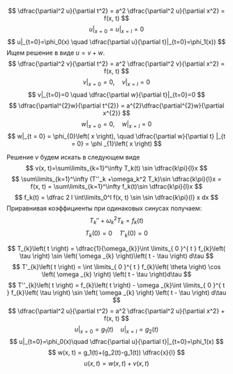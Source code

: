 $$
\dfrac{\partial^2 u}{\partial t^2} = a^2 \dfrac{\partial^2 u}{\partial x^2} = f(x, t)
$$
$$
u|_{x=0}=u|_{x=l} = 0
$$
$$
u|_{t=0}=\phi_0(x) \quad \dfrac{\partial u}{\partial t}|_{t=0}=\phi_1(x))
$$
Ищем решение в виде $u=v+w$.
$$
\dfrac{\partial^2 v}{\partial t^2} = a^2 \dfrac{\partial^2 v}{\partial x^2} = f(x, t)
$$
$$
v|_{x=0}=0,\quad   v|_{x=l} = 0
$$
$$
v|_{t=0}=0 \quad \dfrac{\partial w}{\partial t}|_{t=0}=0
$$
$$
\dfrac{\partial^{2}w}{\partial t^{2}} = a^{2}\dfrac{\partial^{2}w}{\partial x^{2}}
$$
$$
w |_{x = 0} = 0, \quad w|_{x = l} = 0
$$
$$
w|_{t = 0} = \phi_{0}\left( x \right), \quad \dfrac{\partial w}{\partial t} |_{t = 0} =  \phi _{1}\left( x \right)  
$$

Решение $v$ будем искать в следующем виде
$$
v(x, t)=\sum\limits_{k=1}^\infty T_k(t) \sin \dfrac{k\pi}{l}x
$$
$$
\sum\limits_{k=1}^\infty (T''_k +\omega_k^2 T_k)\sin \dfrac{k\pi}{l}x = f(x, t) = \sum\limits_{k=1}^\infty f_k(t)\sin \dfrac{k\pi}{l}x
$$
$$
f_k(t) = \dfrac 2 l \int\limits_0^l f(x, t) \sin \sin \dfrac{k\pi}{l} x dx
$$
Приравнивая коэффициенты при одинаковых синусах получаем:
$$
T_k '' + \omega^2_k T_k=f_k(t)
$$
$$
T_k(0)=0\quad T'_k(0)=0
$$

$$
T_{k}\left( t \right)  = \dfrac{1}{\omega_{k}}\int \limits_{ 0 }^{ t } f_{k}\left( \tau \right) \sin \left( \omega _{k} \right)\left( t - \tau \right) d\tau
$$
$$
T'_{k}\left( t \right)  = \int \limits_{ 0 }^{ t } f_{k}\left( \theta \right) \cos \left( \omega _{k} \right) \left( t - \tau \right)d\tau 
$$
$$
T''_{k}\left( t \right)  = f_{k}\left( t \right) - \omega _{k}\int \limits_{ 0 }^{ t } f_{k}\left( \tau \right)  \sin \left( \omega _{k} \right) \left( t - \tau \right) d\tau
$$
$$
\dfrac{\partial^2 u}{\partial t^2} = a^2 \dfrac{\partial^2 u}{\partial x^2} + f(x, t)
$$
$$
u|_{x=0}=g_1(t) \quad u|_{x=l} = g_2(t)
$$
$$
u|_{t=0}=\phi_0(x)\quad \dfrac{\partial u}{\partial t}|_{t=0}=\phi_1(x)
$$
$$
w(x, t) = g_1(t)+(g_2(t)-g_1(t)) \dfrac{x}{l}
$$
$$
u(x, t)=w(x, t)+v(x, t)
$$
